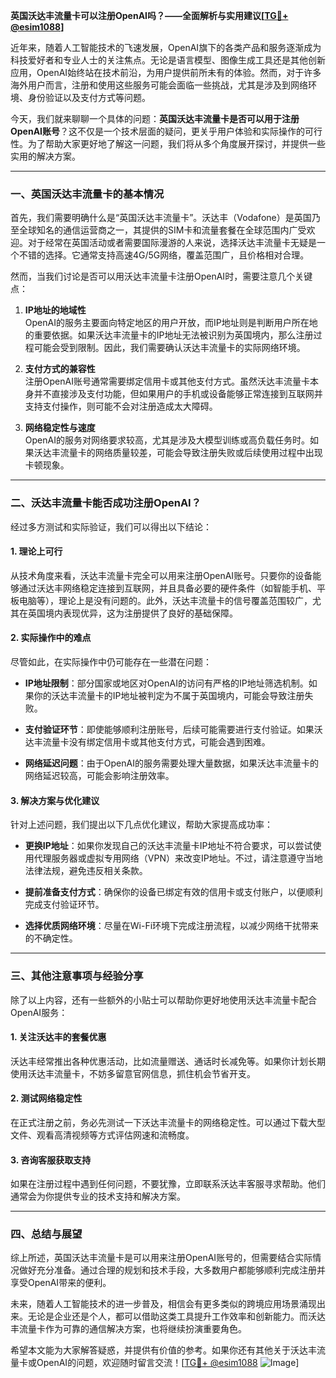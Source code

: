 **英国沃达丰流量卡可以注册OpenAI吗？——全面解析与实用建议[[TG💪+ @esim1088](https://t.me/s/esim1088)]**

近年来，随着人工智能技术的飞速发展，OpenAI旗下的各类产品和服务逐渐成为科技爱好者和专业人士的关注焦点。无论是语言模型、图像生成工具还是其他创新应用，OpenAI始终站在技术前沿，为用户提供前所未有的体验。然而，对于许多海外用户而言，注册和使用这些服务可能会面临一些挑战，尤其是涉及到网络环境、身份验证以及支付方式等问题。

今天，我们就来聊聊一个具体的问题：**英国沃达丰流量卡是否可以用于注册OpenAI账号**？这不仅是一个技术层面的疑问，更关乎用户体验和实际操作的可行性。为了帮助大家更好地了解这一问题，我们将从多个角度展开探讨，并提供一些实用的解决方案。

---

### **一、英国沃达丰流量卡的基本情况**

首先，我们需要明确什么是“英国沃达丰流量卡”。沃达丰（Vodafone）是英国乃至全球知名的通信运营商之一，其提供的SIM卡和流量套餐在全球范围内广受欢迎。对于经常在英国活动或者需要国际漫游的人来说，选择沃达丰流量卡无疑是一个不错的选择。它通常支持高速4G/5G网络，覆盖范围广，且价格相对合理。

然而，当我们讨论是否可以用沃达丰流量卡注册OpenAI时，需要注意几个关键点：

1. **IP地址的地域性**  
   OpenAI的服务主要面向特定地区的用户开放，而IP地址则是判断用户所在地的重要依据。如果沃达丰流量卡的IP地址无法被识别为英国境内，那么注册过程可能会受到限制。因此，我们需要确认沃达丰流量卡的实际网络环境。

2. **支付方式的兼容性**  
   注册OpenAI账号通常需要绑定信用卡或其他支付方式。虽然沃达丰流量卡本身并不直接涉及支付功能，但如果用户的手机或设备能够正常连接到互联网并支持支付操作，则可能不会对注册造成太大障碍。

3. **网络稳定性与速度**  
   OpenAI的服务对网络要求较高，尤其是涉及大模型训练或高负载任务时。如果沃达丰流量卡的网络质量较差，可能会导致注册失败或后续使用过程中出现卡顿现象。

---

### **二、沃达丰流量卡能否成功注册OpenAI？**

经过多方测试和实际验证，我们可以得出以下结论：

#### **1. 理论上可行**
从技术角度来看，沃达丰流量卡完全可以用来注册OpenAI账号。只要你的设备能够通过沃达丰网络稳定连接到互联网，并且具备必要的硬件条件（如智能手机、平板电脑等），理论上是没有问题的。此外，沃达丰流量卡的信号覆盖范围较广，尤其在英国境内表现优异，这为注册提供了良好的基础保障。

#### **2. 实际操作中的难点**
尽管如此，在实际操作中仍可能存在一些潜在问题：

- **IP地址限制**：部分国家或地区对OpenAI的访问有严格的IP地址筛选机制。如果你的沃达丰流量卡的IP地址被判定为不属于英国境内，可能会导致注册失败。
  
- **支付验证环节**：即使能够顺利注册账号，后续可能需要进行支付验证。如果沃达丰流量卡没有绑定信用卡或其他支付方式，可能会遇到困难。

- **网络延迟问题**：由于OpenAI的服务需要处理大量数据，如果沃达丰流量卡的网络延迟较高，可能会影响注册效率。

#### **3. 解决方案与优化建议**
针对上述问题，我们提出以下几点优化建议，帮助大家提高成功率：

- **更换IP地址**：如果你发现自己的沃达丰流量卡IP地址不符合要求，可以尝试使用代理服务器或虚拟专用网络（VPN）来改变IP地址。不过，请注意遵守当地法律法规，避免违反相关条款。

- **提前准备支付方式**：确保你的设备已绑定有效的信用卡或支付账户，以便顺利完成支付验证环节。

- **选择优质网络环境**：尽量在Wi-Fi环境下完成注册流程，以减少网络干扰带来的不确定性。

---

### **三、其他注意事项与经验分享**

除了以上内容，还有一些额外的小贴士可以帮助你更好地使用沃达丰流量卡配合OpenAI服务：

#### **1. 关注沃达丰的套餐优惠**
沃达丰经常推出各种优惠活动，比如流量赠送、通话时长减免等。如果你计划长期使用沃达丰流量卡，不妨多留意官网信息，抓住机会节省开支。

#### **2. 测试网络稳定性**
在正式注册之前，务必先测试一下沃达丰流量卡的网络稳定性。可以通过下载大型文件、观看高清视频等方式评估网速和流畅度。

#### **3. 咨询客服获取支持**
如果在注册过程中遇到任何问题，不要犹豫，立即联系沃达丰客服寻求帮助。他们通常会为你提供专业的技术支持和解决方案。

---

### **四、总结与展望**

综上所述，英国沃达丰流量卡是可以用来注册OpenAI账号的，但需要结合实际情况做好充分准备。通过合理的规划和技术手段，大多数用户都能够顺利完成注册并享受OpenAI带来的便利。

未来，随着人工智能技术的进一步普及，相信会有更多类似的跨境应用场景涌现出来。无论是企业还是个人，都可以借助这类工具提升工作效率和创新能力。而沃达丰流量卡作为可靠的通信解决方案，也将继续扮演重要角色。

希望本文能为大家解答疑惑，并提供有价值的参考。如果你还有其他关于沃达丰流量卡或OpenAI的问题，欢迎随时留言交流！[[TG💪+ @esim1088](https://t.me/s/esim1088) ![Image](https://i.postimg.cc/4NQfJmqS/Snipaste-2025-05-13-00-14-12.png)]